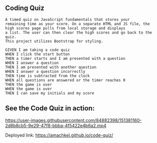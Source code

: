 ## Coding Quiz

```
A timed quiz on JavaScript fundamentals that stores your
remaining time as your score. On a separate HTML and JS file, the 
high scores page pulls from local storage and displays
a list. The user can then clear the high scores and go back to the quiz.
This project utilizes Bootstrap for styling.

GIVEN I am taking a code quiz
WHEN I click the start button
THEN a timer starts and I am presented with a question
WHEN I answer a question
THEN I am presented with another question
WHEN I answer a question incorrectly
THEN time is subtracted from the clock
WHEN all questions are answered or the timer reaches 0
THEN the game is over
WHEN the game is over
THEN I can save my initials and my score
```

## See the Code Quiz in action:

https://user-images.githubusercontent.com/84882398/151381160-2d8b8cb5-9e29-47f8-bbba-4f5422e4b6a2.mp4

Deployed link:  https://amachkel.github.io/code-quiz/
